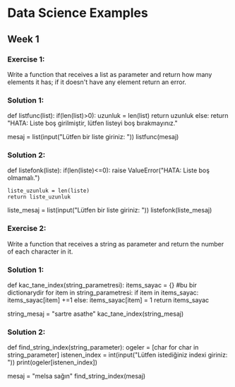 # Data Science Examples

## Week 1
### Exercise 1:
Write a function that receives a list as parameter and return how many elements it has; if it doesn't have any element return an error.

### Solution 1:
def listfunc(list):
    if(len(list)>0):
        uzunluk = len(list)
        return uzunluk
    else:
        return "HATA: Liste boş girilmiştir, lütfen listeyi boş bırakmayınız."
    
mesaj = list(input("Lütfen bir liste giriniz: "))
listfunc(mesaj)

### Solution 2: 
def listefonk(liste):
    if(len(liste)<=0):
        raise ValueError("HATA: Liste boş olmamalı.")
    
    liste_uzunluk = len(liste)
    return liste_uzunluk
        
liste_mesaj = list(input("Lütfen bir liste giriniz: "))
listefonk(liste_mesaj)

### Exercise 2:
Write a function that receives a string as parameter and return the number of each character in it.

### Solution 1:
def kac_tane_index(string_parametresi):
    items_sayac = {} #bu bir dictionarydir
    for item in string_parametresi:
            if item in items_sayac:
                items_sayac[item] +=1
            else:
                items_sayac[item] = 1
    return items_sayac

string_mesaj = "sartre asathe"
kac_tane_index(string_mesaj)

### Solution 2:
def find_string_index(string_parameter):
    ogeler = [char for char in string_parameter]
    istenen_index = int(input("Lütfen istediğiniz indexi giriniz: "))
    print(ogeler[istenen_index])

mesaj = "melsa sağın"
find_string_index(mesaj)